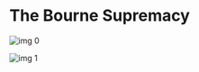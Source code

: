 # The Bourne Supremacy

![img 0](https://i.imgur.com/pPF5MH5.jpg)

![img 1](https://i.imgur.com/ehf5X5y.png)

